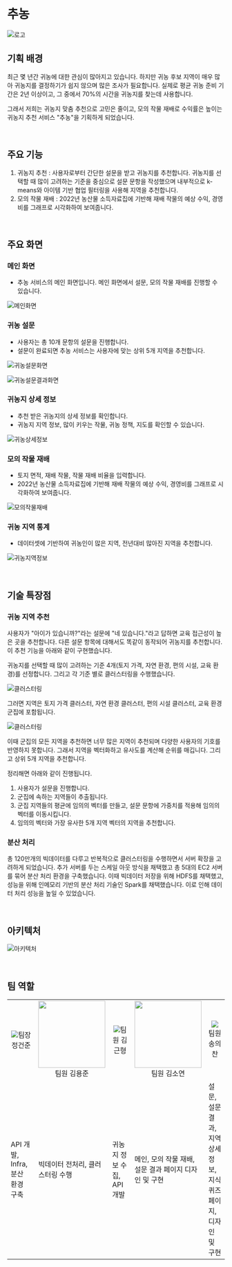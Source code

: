 # 추농

![로고](image/logo.png)

## 기획 배경
최근 몇 년간 귀농에 대한 관심이 많아지고 있습니다. 하지만 귀농 후보 지역이 매우 많아 귀농지를 결정하기가 쉽지 않으며 많은 조사가 필요합니다. 실제로 평균 귀농 준비 기간은 2년 이상이고, 그 중에서 70%의 시간을 귀농지를 찾는데 사용합니다.   

그래서 저희는 귀농지 맞춤 추천으로 고민은 줄이고, 모의 작물 재배로 수익률은 높이는 귀농지 추천 서비스 "추농"을 기획하게 되었습니다.

<br>

## 주요 기능

1. 귀농지 추천 : 사용자로부터 간단한 설문을 받고 귀농지를 추천합니다. 귀농지를 선택할 때 많이 고려하는 기준을 중심으로 설문 문항을 작성했으며 내부적으로 k-means와 아이템 기반 협업 필터링을 사용해 지역을 추천합니다.
2. 모의 작물 재배 : 2022년 농산물 소득자료집에 기반해 재배 작물의 예상 수익, 경영비를 그래프로 시각화하여 보여줍니다.

<br>

## 주요 화면

### 메인 화면

- 추농 서비스의 메인 화면입니다. 메인 화면에서 설문, 모의 작물 재배를 진행할 수 있습니다.

![메인화면](image/귀농메인페이지.gif)

### 귀농 설문

- 사용자는 총 10개 문항의 설문을 진행합니다.
- 설문이 완료되면 추농 서비스는 사용자에 맞는 상위 5개 지역을 추천합니다.

![귀농설문화면](image/귀농설문.gif)

![귀농설문결과화면](image/귀농설문결과.gif)

### 귀농지 상세 정보

- 추천 받은 귀농지의 상세 정보를 확인합니다.
- 귀농지 지역 정보, 많이 키우는 작물, 귀농 정책, 지도를 확인할 수 있습니다.

![귀농상세정보](image/귀농지역상세.gif)

### 모의 작물 재배

- 토지 면적, 재배 작물, 작물 재배 비율을 입력합니다. 
- 2022년 농산물 소득자료집에 기반해 재배 작물의 예상 수익, 경영비를 그래프로 시각화하여 보여줍니다.

![모의작물재배](image/귀농작물.gif)

### 귀농 지역 통계

- 데이터셋에 기반하여 귀농인이 많은 지역, 전년대비 많아진 지역을 추천합니다.

![귀농지역정보](image/귀농지역정보.gif)

<br>

## 기술 특장점

### 귀농 지역 추천

사용자가 "아이가 있습니까?"라는 설문에 "네 있습니다."라고 답하면 교육 접근성이 높은 곳을 추천합니다. 다른 설문 항목에 대해서도 똑같이 동작되어 귀농지를 추천합니다. 이 추천 기능을 아래와 같이 구현했습니다.

귀농지를 선택할 때 많이 고려하는 기준 4개(토지 가격, 자연 환경, 편의 시설, 교육 환경)를 선정합니다. 그리고 각 기준 별로 클러스터링을 수행했습니다.

![클러스터링](image/클러스터링.PNG)

그러면 지역은 토지 가격 클러스터, 자연 환경 클러스터, 편의 시설 클러스터, 교육 환경 군집에 포함됩니다.

![클러스터링](image/클러스터링결과.PNG)

이때 군집의 모든 지역을 추천하면 너무 많은 지역이 추천되며 다양한 사용자의 기호를 반영하지 못합니다. 그래서 지역을 벡터화하고 유사도를 계산해 순위를 매깁니다. 그리고 상위 5개 지역을 추천합니다.

정리해면 아래와 같이 진행됩니다.
1. 사용자가 설문을 진행합니다.
2. 군집에 속하는 지역들이 추출됩니다.
3. 군집 지역들의 평균에 임의의 벡터를 만들고, 설문 문항에 가중치를 적용해 임의의 벡터를 이동시킵니다.
4. 임의의 벡터와 가장 유사한 5개 지역 벡터의 지역을 추천합니다.

### 분산 처리

총 120만개의 빅데이터를 다루고 반복적으로 클러스터링을 수행하면서 서버 확장을 고려하게 되었습니다. 추가 서버를 두는 스케일 아웃 방식을 채택했고 총 5대의 EC2 서버를 묶어 분산 처리 환경을 구축했습니다. 이때 빅데이터 저장을 위해 HDFS를 채택했고, 성능을 위해 인메모리 기반의 분산 처리 기술인 Spark를 채택했습니다. 이로 인해 데이터 처리 성능을 높일 수 있었습니다.

<br>

## 아키텍처

![아키텍처](image/아키텍처.PNG)

<br>

## 팀 역할

<table>
    <tr height="140px">
        <td align="center" width="150px">
            <img src="./image/정건준.jpg">팀장 정건준</img>
        </td>
        <td align="center" width="150px">
            <img src="./image/김용준.png" height="155">팀원 김용준</img>
        </td>
        <td align="center" width="150px">
            <img src="./image/김근형.jpg">팀원 김근형</img>
        </td>
        <td align="center" width="150px">
            <img src="./image/김소연.png" height="155">팀원 김소연</img>
        </td>
        <td align="center" width="150px">
            <img src="./image/송의찬.jpg">팀원 송의찬</img>
        </td>
    </tr>
    <tr>
        <td>API 개발, Infra, 분산 환경 구축</td>
        <td>빅데이터 전처리, 클러스터링 수행</td>
        <td>귀농지 정보 수집, API 개발</td>
        <td>메인, 모의 작물 재배, 설문 결과 페이지 디자인 및 구현</td>
        <td>설문, 설문 결과, 지역 상세정보, 지식 퀴즈 페이지, 디자인 및 구현</td>
    </tr>
</table>

